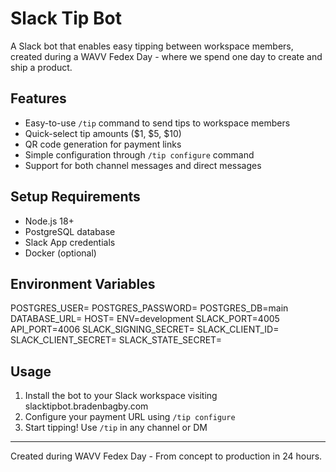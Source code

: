 # Slack Tip Bot

A Slack bot that enables easy tipping between workspace members, created during a WAVV Fedex Day - where we spend one day to create and ship a product.

## Features

- Easy-to-use `/tip` command to send tips to workspace members
- Quick-select tip amounts ($1, $5, $10)
- QR code generation for payment links
- Simple configuration through `/tip configure` command
- Support for both channel messages and direct messages

## Setup Requirements

- Node.js 18+
- PostgreSQL database
- Slack App credentials
- Docker (optional)

## Environment Variables
POSTGRES_USER=
POSTGRES_PASSWORD=
POSTGRES_DB=main
DATABASE_URL=
HOST=
ENV=development
SLACK_PORT=4005
API_PORT=4006
SLACK_SIGNING_SECRET=
SLACK_CLIENT_ID=
SLACK_CLIENT_SECRET=
SLACK_STATE_SECRET=

## Usage

1. Install the bot to your Slack workspace visiting slacktipbot.bradenbagby.com
2. Configure your payment URL using `/tip configure`
3. Start tipping! Use `/tip` in any channel or DM

---
Created during WAVV Fedex Day - From concept to production in 24 hours.